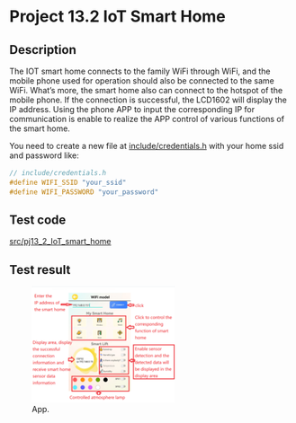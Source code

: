 # Project 13.2 IoT Smart Home

## Description

The IOT smart home connects to the family WiFi through WiFi, and the mobile phone used for operation should also be connected to the same WiFi. 
What’s more, the smart home also can connect to the hotspot of the mobile phone. If the connection is successful, the LCD1602 will display the IP address. Using the phone APP to input the corresponding IP for communication is enable to realize the APP control of various functions of the smart home.

You need to create a new file at [include/credentials.h](include/credentials.h) with your home ssid and password like:

```cpp
// include/credentials.h
#define WIFI_SSID "your_ssid"
#define WIFI_PASSWORD "your_password"
```

## Test code

[src/pj13_2_IoT_smart_home](src/pj13_2_IoT_smart_home.cpp ':include :type=code')

## Test result

<figure>
    <img src="/project13/pj13_2_IoT_smart_home/images/App.png" alt="App"  width="60%" height="60%">
    <figcaption>App.</figcaption>
</figure>
